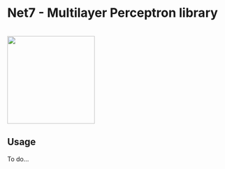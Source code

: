 Net7 - Multilayer Perceptron  library
==================
<br>
<img src="https://upload.wikimedia.org/wikipedia/commons/thumb/9/9e/Complete_graph_K7.svg/800px-Complete_graph_K7.svg.png" width="200">

Usage
-----
To do...
